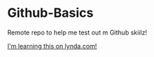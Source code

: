 Github-Basics
=============

Remote repo to help me test out m Github skiilz!

[I'm learning this on lynda.com!](http://www.lynda.com)
